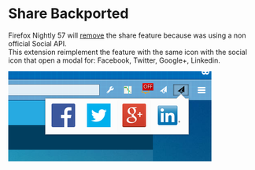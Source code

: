 # Share Backported

Firefox Nightly 57 will [remove](https://bugzilla.mozilla.org/show_bug.cgi?id=1388902) the share feature because was using a non official Social API.  
This extension reimplement the feature with the same icon with the social icon that open a modal for: Facebook, Twitter, Google+, Linkedin.

![](screenshot.png)